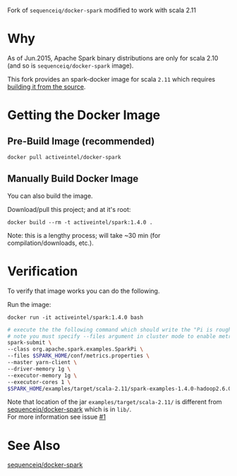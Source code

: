 Fork of `sequenceiq/docker-spark` modified to work with scala 2.11

# Why

As of Jun.2015, Apache Spark binary distributions are only for scala 2.10 (and so is `sequenceiq/docker-spark` image).  

This fork provides an spark-docker image for scala `2.11` which requires [building it from the source](http://spark.apache.org/docs/latest/building-spark.html#building-for-scala-211).

# Getting the Docker Image

## Pre-Build Image (recommended)

`docker pull activeintel/docker-spark`

## Manually Build Docker Image

You can also build the image.

Download/pull this project; and at it's root:

`docker build --rm -t activeintel/spark:1.4.0 .`

Note: this is a lengthy process; will take ~30 min (for compilation/downloads, etc.).

# Verification

To verify that image works you can do the following.

Run the image:

`docker run -it activeintel/spark:1.4.0 bash`

```bash
# execute the the following command which should write the "Pi is roughly 3.1418" into the logs
# note you must specify --files argument in cluster mode to enable metrics
spark-submit \
--class org.apache.spark.examples.SparkPi \
--files $SPARK_HOME/conf/metrics.properties \
--master yarn-client \
--driver-memory 1g \
--executor-memory 1g \
--executor-cores 1 \
$SPARK_HOME/examples/target/scala-2.11/spark-examples-1.4.0-hadoop2.6.0.jar
```

Note that location of the jar `examples/target/scala-2.11/` is different from [sequenceiq/docker-spark](https://github.com/sequenceiq/docker-spark) which is in `lib/`.  
For more information see issue [#1](/../../issues/1)



# See Also

[sequenceiq/docker-spark](https://github.com/sequenceiq/docker-spark)


